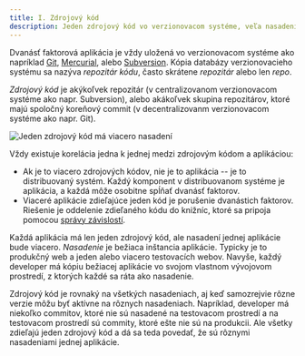 ```yaml
---
title: I. Zdrojový kód
description: Jeden zdrojový kód vo verzionovacom systéme, veľa nasadení
---
```

Dvanásť faktorová aplikácia je vždy uložená vo verzionovacom systéme ako napríklad [Git](http://git-scm.com/), [Mercurial](https://www.mercurial-scm.org/), alebo [Subversion](http://subversion.apache.org/). Kópia databázy verzionovacieho systému sa nazýva *repozitár kódu*, často skrátene *repozitár* alebo len *repo*.

*Zdrojový kód* je akýkoľvek repozitár (v centralizovanom verzionovacom systéme ako napr. Subversion), alebo akákoľvek skupina repozitárov, ktoré majú spoločný koreňový commit (v decentralizovanm verzionovacom systéme ako napr. Git).

![Jeden zdrojový kód má viacero nasadení](/images/codebase-deploys.png)

Vždy existuje korelácia jedna k jednej medzi zdrojovým kódom a aplikáciou:

* Ak je to viacero zdrojových kódov, nie je to aplikácia -- je to distribuovaný systém. Každý komponent v distribuovanom systéme je aplikácia, a každá môže osobitne spĺňať dvanásť faktorov.
* Viaceré aplikácie zdieľajúce jeden kód je porušenie dvanástich faktorov. Riešenie je oddelenie zdieľaného kódu do knižníc, ktoré sa pripoja pomocou [správy závislostí](./dependencies).

Každá aplikácia má len jeden zdrojový kód, ale nasadení jednej aplikácie bude viacero. *Nasadenie* je bežiaca inštancia aplikácie.  Typicky je to produkčný web a jeden alebo viacero testovacích webov. Navyše, každý developer má kópiu bežiacej aplikácie vo svojom vlastnom vývojovom prostredí, z ktorých každé sa ráta ako nasadenie.

Zdrojový kód je rovnaký na všetkých nasadeniach, aj keď samozrejvie rôzne verzie môžu byť aktívne na rôznych nasadeniach. Napríklad, developer má niekoľko commitov, ktoré nie sú nasadené na testovacom prostredí a na testovacom prostredí sú commity, ktoré ešte nie sú na produkcii.  Ale všetky zdieľajú jeden zdrojový kód a dá sa teda povedať, že sú rôznymi nasadeniami jednej aplikácie.
